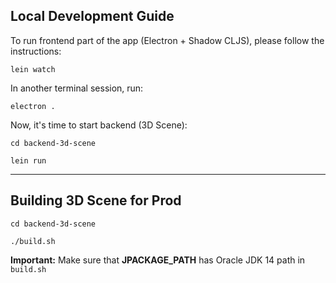 ## Local Development Guide
To run frontend part of the app (Electron + Shadow CLJS), please follow the instructions:

`lein watch`

In another terminal session, run:

`electron .`

Now, it's time to start backend (3D Scene):

`cd backend-3d-scene`

`lein run`

---
 
## Building 3D Scene for Prod

`cd backend-3d-scene`


`./build.sh`

**Important:** Make sure that **JPACKAGE_PATH** has Oracle JDK 14 path in `build.sh`
